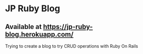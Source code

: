 # JP Ruby Blog
## Available at https://jp-ruby-blog.herokuapp.com/

Trying to create a blog to try CRUD operations with Ruby On Rails